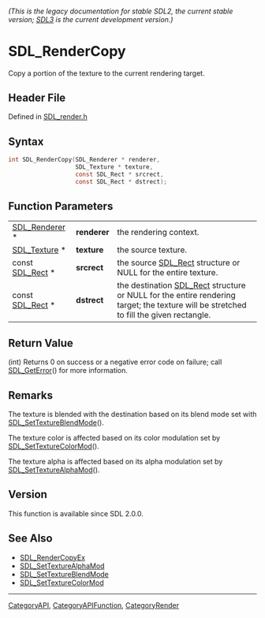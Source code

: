 ###### (This is the legacy documentation for stable SDL2, the current stable version; [SDL3](https://wiki.libsdl.org/SDL3/) is the current development version.)
# SDL_RenderCopy

Copy a portion of the texture to the current rendering target.

## Header File

Defined in [SDL_render.h](https://github.com/libsdl-org/SDL/blob/SDL2/include/SDL_render.h)

## Syntax

```c
int SDL_RenderCopy(SDL_Renderer * renderer,
                   SDL_Texture * texture,
                   const SDL_Rect * srcrect,
                   const SDL_Rect * dstrect);
```

## Function Parameters

|                                |              |                                                                                                                                                    |
| ------------------------------ | ------------ | -------------------------------------------------------------------------------------------------------------------------------------------------- |
| [SDL_Renderer](SDL_Renderer) * | **renderer** | the rendering context.                                                                                                                             |
| [SDL_Texture](SDL_Texture) *   | **texture**  | the source texture.                                                                                                                                |
| const [SDL_Rect](SDL_Rect) *   | **srcrect**  | the source [SDL_Rect](SDL_Rect) structure or NULL for the entire texture.                                                                          |
| const [SDL_Rect](SDL_Rect) *   | **dstrect**  | the destination [SDL_Rect](SDL_Rect) structure or NULL for the entire rendering target; the texture will be stretched to fill the given rectangle. |

## Return Value

(int) Returns 0 on success or a negative error code on failure; call
[SDL_GetError](SDL_GetError)() for more information.

## Remarks

The texture is blended with the destination based on its blend mode set
with [SDL_SetTextureBlendMode](SDL_SetTextureBlendMode)().

The texture color is affected based on its color modulation set by
[SDL_SetTextureColorMod](SDL_SetTextureColorMod)().

The texture alpha is affected based on its alpha modulation set by
[SDL_SetTextureAlphaMod](SDL_SetTextureAlphaMod)().

## Version

This function is available since SDL 2.0.0.

## See Also

- [SDL_RenderCopyEx](SDL_RenderCopyEx)
- [SDL_SetTextureAlphaMod](SDL_SetTextureAlphaMod)
- [SDL_SetTextureBlendMode](SDL_SetTextureBlendMode)
- [SDL_SetTextureColorMod](SDL_SetTextureColorMod)

----
[CategoryAPI](CategoryAPI), [CategoryAPIFunction](CategoryAPIFunction), [CategoryRender](CategoryRender)

